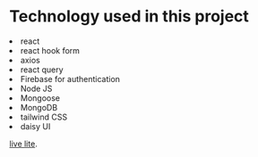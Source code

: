 # Technology used in this project
<li>react</li>
<li>react hook form</li>
<li>axios</li>
<li>react query</li>
<li>Firebase for authentication</li>
<li>Node JS</li>
<li>Mongoose</li>
<li>MongoDB</li>
<li>tailwind CSS</li>
<li>daisy UI</li>


 [live lite](https://relation-application.firebaseapp.com).

